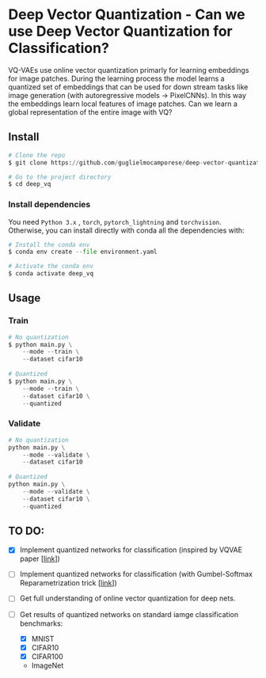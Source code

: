 # Deep Vector Quantization - Can we use Deep Vector Quantization for Classification?

VQ-VAEs use online vector quantization primarly for learning embeddings for image patches. During the learning process the model learns a quantized set of embeddings that can be used for down stream tasks like image generation (with autoregressive models -> PixelCNNs). In this way the embeddings learn local features of image patches. 
Can we learn a global representation of the entire image with VQ?
 
  ## Install
```python
# Clone the repo
$ git clone https://github.com/guglielmocamporese/deep-vector-quantization.git deep_vq

# Go to the project directory
$ cd deep_vq
```

### Install dependencies
You need `Python 3.x` , `torch`, `pytorch_lightning` and `torchvision`.  Otherwise, you can install directly with conda all the dependencies with:
```python
# Install the conda env
$ conda env create --file environment.yaml

# Activate the conda env
$ conda activate deep_vq
```

  ## Usage
  ### Train

```python
# No quantization
$ python main.py \
    --mode --train \
    --dataset cifar10
  
# Quantized
$ python main.py \
    --mode --train \
    --dataset cifar10 \
    --quantized
```

  ### Validate
```python
# No quantization
python main.py \
    --mode --validate \
    --dataset cifar10
  
# Quantized
python main.py \
    --mode --validate \
    --dataset cifar10 \
    --quantized
```

## TO DO:

* [x] Implement quantized networks for classification (inspired by VQVAE paper [[link](https://arxiv.org/abs/1711.00937)])

* [ ] Implement quantized networks for classification (with Gumbel-Softmax Reparametrization trick [[link](https://arxiv.org/pdf/1611.01144.pdf])])

* [ ] Get full understanding of online vector quantization for deep nets.

* [ ] Get results of quantized networks on standard iamge classification benchmarks:
  * [x] MNIST
  * [x] CIFAR10
  * [x] CIFAR100
  * ImageNet
